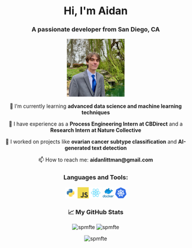 <h1 align="center">Hi, I'm Aidan</h1>
<h3 align="center">A passionate developer from San Diego, CA</h3>

<p align="center">
    <img src="https://raw.githubusercontent.com/spmfte/spmfte/main/me.jpeg" alt="Profile banner image" width="156" height="156">

</p>

<p align="center">🌱 I’m currently learning <strong>advanced data science and machine learning techniques</strong></p>
<p align="center">💼 I have experience as a <strong>Process Engineering Intern at CBDirect</strong> and a <strong>Research Intern at Nature Collective</strong></p>
<p align="center">🔭 I worked on projects like <strong>ovarian cancer subtype classification</strong> and <strong>AI-generated text detection</strong></p>
<p align="center">📫 How to reach me: <strong>aidanlittman@gmail.com</strong></p>

<h3 align="center">Languages and Tools:</h3>
<p align="center">
  <code><img height="30" src="https://raw.githubusercontent.com/github/explore/main/topics/python/python.png"></code>
  <code><img height="30" src="https://raw.githubusercontent.com/github/explore/main/topics/javascript/javascript.png"></code>
  <code><img height="30" src="https://raw.githubusercontent.com/github/explore/main/topics/react/react.png"></code>
  <code><img height="30" src="https://raw.githubusercontent.com/github/explore/main/topics/docker/docker.png"></code>
  <code><img height="30" src="https://raw.githubusercontent.com/github/explore/main/topics/kubernetes/kubernetes.png"></code>
  <!-- Add more icons as needed -->
</p>

<h3 align="center">📈 My GitHub Stats</h3>
<p align="center">
  <img src="https://github-readme-stats.vercel.app/api?username=spmfte&show_icons=true&locale=en" alt="spmfte">
  <img src="https://github-readme-streak-stats.herokuapp.com/?user=spmfte" alt="spmfte">
</p>

<!-- This section is optional, for displaying most used languages -->
<p align="center">
  <img src="https://github-readme-stats.vercel.app/api/top-langs?username=spmfte&show_icons=true&locale=en&layout=compact" alt="spmfte">
</p>
